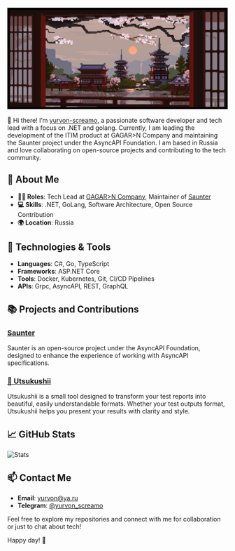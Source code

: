 ![banner](./media/lennart-butz-idea5anim4.gif)

👋 Hi there! I’m [yurvon-screamo](https://github.com/yurvon-screamo), a passionate software developer and tech lead with a focus on .NET and golang. Currently, I am leading the development of the ITIM product at GAGAR>N Company and maintaining the Saunter project under the AsyncAPI Foundation. I am based in Russia and love collaborating on open-source projects and contributing to the tech community.

## 🚀 About Me

- **👨‍💻 Roles**: Tech Lead at [GAGAR>N Company](https://gagarin.me), Maintainer of [Saunter](https://github.com/asyncapi/saunter)
- **💻 Skills**: .NET, GoLang, Software Architecture, Open Source Contribution
- **🌍 Location**: Russia

## 🔧 Technologies & Tools

- **Languages**: C#, Go, TypeScript
- **Frameworks**: ASP.NET Core
- **Tools**: Docker, Kubernetes, Git, CI/CD Pipelines
- **APIs**: Grpc, AsyncAPI, REST, GraphQL

## 📚 Projects and Contributions

### [Saunter](https://github.com/asyncapi/saunter)

Saunter is an open-source project under the AsyncAPI Foundation, designed to enhance the experience of working with AsyncAPI specifications.

### [🌸 Utsukushii](https://github.com/yurvon-screamo/utsukushii)

Utsukushii is a small tool designed to transform your test reports into beautiful, easily understandable formats. Whether your test outputs format, Utsukushii helps you present your results with clarity and style.

## 📈 GitHub Stats

![Stats](https://github-readme-stats.vercel.app/api?username=yurvon-screamo&show_icons=true&hide_title=true&count_private=true&hide=prs&include_all_commits=true&hide_border=true&theme=tokyonight)

## 📫 Contact Me

- **Email**: [yurvon@ya.ru](mailto:yurvon@ya.ru)
- **Telegram**: [@yurvon_screamo](https://t.me/yurvon_screamo)

Feel free to explore my repositories and connect with me for collaboration or just to chat about tech!

Happy day! 🎉
